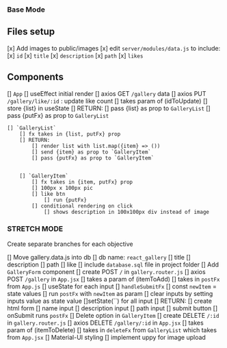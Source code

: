 ### Base Mode ###

## Files setup
[x] Add images to public/images
    [x] edit `server/modules/data.js` to include:
        [x] `id`
        [x] `title`
        [x] `description`
        [x] `path`
        [x] `likes`
    

## Components
[] `App`
    [] useEffect initial render
    [] axios GET `/gallery` data
    [] axios PUT `/gallery/like/:id` : update like count 
        [] takes param of (idToUpdate)
    [] store {list} in useState
    [] RETURN:
        [] pass {list} as prop to `GalleryList`
        [] pass {putFx} as prop to `GalleryList`

    [] `GalleryList`
        [] fx takes in {list, putFx} prop
        [] RETURN:
            [] render list with list.map({item} => ())
            [] send {item} as prop to `GalleryItem`
            [] pass {putFx} as prop to `GalleryItem`


        [] `GalleryItem`
            [] fx takes in {item, putFx} prop
            [] 100px x 100px pic
            [] like btn
                [] run {putFx}
            [] conditional rendering on click
                [] shows description in 100x100px div instead of image


### STRETCH MODE ### 
Create separate branches for each objective

[] Move gallery.data.js into db
    [] db name: `react_gallery`
        [] title
        [] description
        [] path
        [] like
    [] include `database.sql` file in project folder
[] Add `GalleryForm` component
    [] create POST `/` in `gallery.router.js`
    [] axios POST `/gallery` in `App.jsx`
        [] takes a param of (itemToAdd)
    [] takes in `postFx` from `App.js`
    [] useState for each input
    [] `handleSubmitFx`
        [] const `newItem` = state values
        [] run `postFx` with `newItem` as param
        [] clear inputs by setting inputs value as state value
            []setState(``) for all input
    [] RETURN: 
        [] create html form
            [] name input
            [] description input
            [] path input
            [] submit button
        [] onSubmit runs `postFx`
[] Delete option in `GalleryItem`
    [] create DELETE `/:id` in `gallery.router.js`
    [] axios DELETE `/gallery/:id` in `App.jsx`
        [] takes param of (itemToDelete)
    [] takes in `deleteFx` from `GalleryList` which takes from `App.jsx`
[] Material-UI styling
[] implement uppy for image upload
